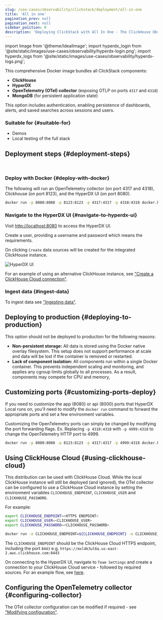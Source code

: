 ```yaml
---
slug: /use-cases/observability/clickstack/deployment/all-in-one
title: 'All in one'
pagination_prev: null
pagination_next: null
sidebar_position: 0
description: 'Deploying ClickStack with All In One - The ClickHouse Observability Stack'
---
```


import Image from '@theme/IdealImage';
import hyperdx_login from '@site/static/images/use-cases/observability/hyperdx-login.png';
import hyperdx_logs from '@site/static/images/use-cases/observability/hyperdx-logs.png';

This comprehensive Docker image bundles all ClickStack components:

* **ClickHouse**
* **HyperDX**
* **OpenTelemetry (OTel) collector** (exposing OTLP on ports `4317` and `4318`)
* **MongoDB** (for persistent application state)

This option includes authentication, enabling persistence of dashboards, alerts, and saved searches across sessions and users.

### Suitable for {#suitable-for}

* Demos
* Local testing of the full stack

## Deployment steps {#deployment-steps}
<br/>

<VerticalStepper headerLevel="h3">

### Deploy with Docker {#deploy-with-docker}

The following will run an OpenTelemetry collector (on port 4317 and 4318), Clickhouse (on port 8123), and the HyperDX UI (on port 8080).

```bash
docker run -p 8080:8080 -p 8123:8123 -p 4317:4317 -p 4318:4318 docker.hyperdx.io/hyperdx/hyperdx-all-in-one:2-nightly
```

### Navigate to the HyperDX UI {#navigate-to-hyperdx-ui}

Visit [http://localhost:8080](http://localhost:8080) to access the HyperDX UI.

Create a user, providing a username and password which means the requirements. 

On clicking `Create` data sources will be created for the integrated ClickHouse instance.

<Image img={hyperdx_login} alt="HyperDX UI" size="lg"/>

For an example of using an alternative ClickHouse instance, see ["Create a ClickHouse Cloud connection"](/use-cases/observability/clickstack/getting-started#create-a-cloud-connection).

### Ingest data {#ingest-data}

To ingest data see ["Ingesting data"](/use-cases/observability/clickstack/ingesting-data).

</VerticalStepper>

## Deploying to production {#deploying-to-production}

This option should not be deployed to production for the following reasons:

- **Non-persistent storage:** All data is stored using the Docker native overlay filesystem. This setup does not support performance at scale and data will be lost if the container is removed or restarted.
- **Lack of component isolation:** All components run within a single Docker container. This prevents independent scaling and monitoring, and applies any cgroup limits globally to all processes. As a result, components may compete for CPU and memory,

## Customizing ports {#customizing-ports-deploy}

If you need to customize the app (8080) or api (8000) ports that HyperDX Local runs on, you'll need to modify the `docker run` command to forward the appropriate ports and set a few environment variables.

Customizing the OpenTelemetry ports can simply be changed by modifying the port forwarding flags. Ex. Replacing `-p 4318:4318` with `-p 4999:4318` to change the OpenTelemetry HTTP port to 4999.

```bash
docker run -p 8080:8080 -p 8123:8123 -p 4317:4317 -p 4999:4318 docker.hyperdx.io/hyperdx/hyperdx-all-in-one:2-nightly
```

## Using ClickHouse Cloud {#using-clickhouse-cloud}

This distribution can be used with ClickHouse Cloud. While the local ClickHouse instance will still be deployed (and ignored), the OTel collector can be configured to use a ClickHouse Cloud instance by setting the environment variables `CLICKHOUSE_ENDPOINT`, `CLICKHOUSE_USER` and `CLICKHOUSE_PASSWORD`. 

For example:

```bash
export CLICKHOUSE_ENDPOINT=<HTTPS ENDPOINT>
export CLICKHOUSE_USER=<CLICKHOUSE_USER>
export CLICKHOUSE_PASSWORD=<CLICKHOUSE_PASSWORD>

docker run -e CLICKHOUSE_ENDPOINT=${CLICKHOUSE_ENDPOINT} -e CLICKHOUSE_USER=default -e CLICKHOUSE_PASSWORD=${CLICKHOUSE_PASSWORD} -p 8080:8080 -p 4317:4317 -p 4318:4318 docker.hyperdx.io/hyperdx/hyperdx-all-in-one:2-nightly
```

The `CLICKHOUSE_ENDPOINT` should be the ClickHouse Cloud HTTPS endpoint, including the port `8443` e.g. `https://mxl4k3ul6a.us-east-2.aws.clickhouse.com:8443`

On connecting to the HyperDX UI, navigate to `Team Settings` and create a connection to your ClickHouse Cloud service - followed by required sources. For an example flow, see [here](/use-cases/observability/clickstack/getting-started#create-a-cloud-connection).

## Configuring the OpenTelemetry collector {#configuring-collector}

The OTel collector configuration can be modified if required - see ["Modifying configuration"](/use-cases/observability/clickstack/ingesting-data/otel-collector#modifying-otel-collector-configuration).
